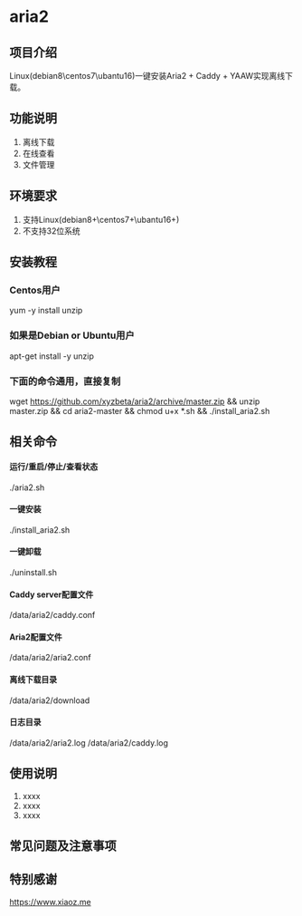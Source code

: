 # aria2

## 项目介绍
Linux(debian8\centos7\ubantu16)一键安装Aria2 + Caddy + YAAW实现离线下载。

## 功能说明

1. 离线下载
2. 在线查看
3. 文件管理
 
## 环境要求

1. 支持Linux(debian8+\centos7+\ubantu16+)
2. 不支持32位系统


## 安装教程

### Centos用户
 yum -y install unzip
### 如果是Debian or Ubuntu用户
 apt-get install -y unzip
### 下面的命令通用，直接复制
 wget https://github.com/xyzbeta/aria2/archive/master.zip && unzip master.zip && cd aria2-master && chmod u+x *.sh && ./install_aria2.sh

## 相关命令
#### 运行/重启/停止/查看状态
 ./aria2.sh
#### 一键安装
 ./install_aria2.sh
#### 一键卸载
./uninstall.sh
#### Caddy server配置文件
 /data/aria2/caddy.conf
#### Aria2配置文件
 /data/aria2/aria2.conf
#### 离线下载目录
 /data/aria2/download
#### 日志目录
 /data/aria2/aria2.log
 /data/aria2/caddy.log

## 使用说明

1. xxxx
2. xxxx
3. xxxx

## 常见问题及注意事项


## 特别感谢

https://www.xiaoz.me
